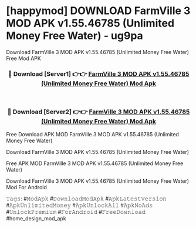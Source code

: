 # [happymod] DOWNLOAD FarmVille 3 MOD APK v1.55.46785 (Unlimited Money Free Water) - ug9pa
Download FarmVille 3 MOD APK v1.55.46785 (Unlimited Money Free Water) Free Mod APK

<div align="center">
<h3>🔴 Download [Server1] 👉👉 <a href="https://apk-comot.site?title=FarmVille_3_MOD_APK_v1.55.46785_(Unlimited_Money_Free_Water)">FarmVille 3 MOD APK v1.55.46785 (Unlimited Money Free Water) Mod Apk</a></h3><br>

<h3>🔴 Download [Server2] 👉👉 <a href="https://apk-comot.site?title=FarmVille_3_MOD_APK_v1.55.46785_(Unlimited_Money_Free_Water)">FarmVille 3 MOD APK v1.55.46785 (Unlimited Money Free Water) Mod Apk</a></h3>
</div>


Free Download APK MOD FarmVille 3 MOD APK v1.55.46785 (Unlimited Money Free Water)

Download FarmVille 3 MOD APK v1.55.46785 (Unlimited Money Free Water) 

Free APK MOD FarmVille 3 MOD APK v1.55.46785 (Unlimited Money Free Water) 

Download FarmVille 3 MOD APK v1.55.46785 (Unlimited Money Free Water) Mod For Android

𝚃𝚊𝚐𝚜: #𝙼𝚘𝚍𝙰𝚙𝚔 #𝙳𝚘𝚠𝚗𝚕𝚘𝚊𝚍𝙼𝚘𝚍𝙰𝚙𝚔 #𝙰𝚙𝚔𝙻𝚊𝚝𝚎𝚜𝚝𝚅𝚎𝚛𝚜𝚒𝚘𝚗 #𝙰𝚙𝚔𝚄𝚗𝚕𝚒𝚖𝚒𝚝𝚎𝚍𝙼𝚘𝚗𝚎𝚢 #𝙰𝚙𝚔𝚄𝚗𝚕𝚘𝚌𝚔𝙰𝚕𝚕 #𝙰𝚙𝚔𝙽𝚘𝙰𝚍𝚜 #𝚄𝚗𝚕𝚘𝚌𝚔𝙿𝚛𝚎𝚖𝚒𝚞𝚖 #𝙵𝚘𝚛𝙰𝚗𝚍𝚛𝚘𝚒𝚍 #𝙵𝚛𝚎𝚎𝙳𝚘𝚠𝚗𝚕𝚘𝚊𝚍 #home_design_mod_apk
